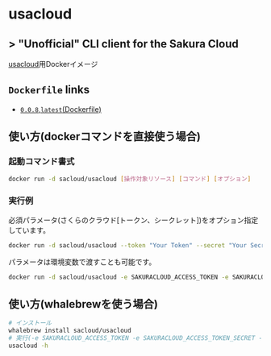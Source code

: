 # usacloud

## > "Unofficial" CLI client for the Sakura Cloud

[usacloud](https://github.com/sacloud/usacloud)用Dockerイメージ

## `Dockerfile` links

- [`0.0.8`,`latest`(Dockerfile)](https://github.com/sacloud/usacloud-docker/tree/master/)

## 使い方(dockerコマンドを直接使う場合)

### 起動コマンド書式

```bash
docker run -d sacloud/usacloud [操作対象リソース] [コマンド] [オプション]
```

### 実行例

必須パラメータ(さくらのクラウド[トークン、シークレット])をオプション指定しています。

```bash
docker run -d sacloud/usacloud --token "Your Token" --secret "Your Secret"
```

パラメータは環境変数で渡すことも可能です。

```bash
docker run -d sacloud/usacloud -e SAKURACLOUD_ACCESS_TOKEN -e SAKURACLOUD_ACCESS_TOKEN_SECRET
```

## 使い方(whalebrewを使う場合)

```bash
# インストール
whalebrew install sacloud/usacloud
# 実行(-e SAKURACLOUD_ACCESS_TOKEN -e SAKURACLOUD_ACCESS_TOKEN_SECRET -v $PWD:/workdir が指定されている状態となる)
usacloud -h
```
